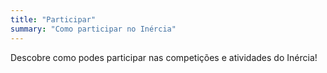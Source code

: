 ```yaml
---
title: "Participar"
summary: "Como participar no Inércia"
---
```


Descobre como podes participar nas competições e atividades do Inércia!

